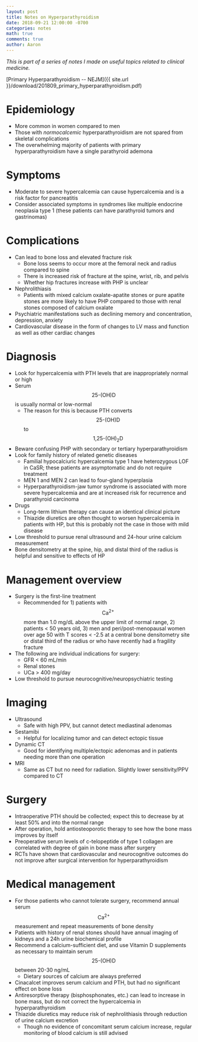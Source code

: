 ```yaml
---
layout: post
title: Notes on Hyperparathyroidism
date: 2018-09-21 12:00:00 -0700
categories: notes 
math: true
comments: true
author: Aaron
---
```

*This is part of a series of notes I made on useful topics related to clinical medicine.*

[Primary Hyperparathyroidism -- NEJM]({{ site.url }}/download/201809_primary_hyperparathyroidism.pdf)

Epidemiology
===
* More common in women compared to men
* Those with *normocalcemic* hyperparathyroidism are not spared from skeletal complications
* The overwhelming majority of patients with primary hyperparathyroidism have a single parathyroid ademona

Symptoms
===
* Moderate to severe hypercalcemia can cause hypercalcemia and is a risk factor for pancreatitis
* Consider associated symptoms in syndromes like multiple endocrine neoplasia type 1 (these patients can have parathyroid tumors and gastrinomas)

Complications
===
* Can lead to bone loss and elevated fracture risk
    - Bone loss seems to occur more at the femoral neck and radius compared to spine
    - There is increased risk of fracture at the spine, wrist, rib, and pelvis
	- Whether hip fractures increase with PHP is unclear
* Nephrolithiasis
	- Patients with mixed calcium oxalate-apatite stones or pure apatite stones are more likely to have PHP compared to those with renal stones composed of calcium oxalate
* Psychiatric manifestations such as declining memory and concentration, depression, anxiety
* Cardiovascular disease in the form of changes to LV mass and function as well as other cardiac changes

Diagnosis
===
* Look for hypercalcemia with PTH levels that are inappropriately normal or high
* Serum $$\textrm{25-(OH)D}$$ is usually normal or low-normal
	- The reason for this is because PTH converts $$\textrm{25-(OH)D}$$ to $$\textrm{1,25-(OH)}_2\textrm{D}$$ 
* Beware confusing PHP with secondary or tertiary hyperparathyroidism
* Look for family history of related genetic diseases
	- Familial hypocalciuric hypercalcemia type 1 have heterozygous LOF in CaSR; these patients are asymptomatic and do not require treatment
	- MEN 1 and MEN 2 can lead to four-gland hyperplasia
	- Hyperparathyroidism-jaw tumor syndrome is associated with more severe hypercalcemia and are at increased risk for recurrence and parathyroid carcinoma
* Drugs
	- Long-term lithium therapy can cause an identical clinical picture
	- Thiazide diuretics are often thought to worsen hypercalcemia in patients with HP, but this is probably not the case in those with mild disease
* Low threshold to pursue renal ultrasound and 24-hour urine calcium measurement
* Bone densitometry at the spine, hip, and distal third of the radius is helpful and sensitive to effects of HP

Management overview
===
* Surgery is the first-line treatment
	- Recommended for 1) patients with $$\textrm{Ca}^{2+}$$ more than 1.0 mg/dL above the upper limit of normal range, 2) patients < 50 years old, 3) men and peri/post-menopausal women over age 50 with T scores < -2.5 at a central bone densitometry site or distal third of the radius or who have recently had a fragility fracture
* The following are individual indications for surgery:
	- GFR < 60 mL/min
	- Renal stones
	- UCa > 400 mg/day
* Low threshold to pursue neurocognitive/neuropsychiatric testing

Imaging
===
* Ultrasound
	- Safe with high PPV, but cannot detect mediastinal adenomas
* Sestamibi 
	- Helpful for localizing tumor and can detect ectopic tissue
* Dynamic CT 
	- Good for identifying multiple/ectopic adenomas and in patients needing more than one operation
* MRI
	- Same as CT but no need for radiation. Slightly lower sensitivity/PPV compared to CT

Surgery
===
* Intraoperative PTH should be collected; expect this to decrease by at least 50% and into the normal range
* After operation, hold antiosteoporotic therapy to see how the bone mass improves by itself
* Preoperative serum levels of c-telopeptide of type 1 collagen are correlated with degree of gain in bone mass after surgery
* RCTs have shown that cardiovascular and neurocognitive outcomes do not improve after surgical intervention for hyperparathyroidism

Medical management
===
* For those patients who cannot tolerate surgery, recommend annual serum $$\textrm{Ca}^{2+}$$ measurement and repeat measurements of bone density
* Patients with history of renal stones should have annual imaging of kidneys and a 24h urine biochemical profile
* Recommend a calcium-sufficient diet, and use Vitamin D supplements as necessary to maintain serum $$\textrm{25-(OH)D}$$ between 20-30 ng/mL
	- Dietary sources of calcium are always preferred
* Cinacalcet improves serum calcium and PTH, but had no significant effect on bone loss
* Antiresorptive therapy (bisphosphonates, etc.) can lead to increase in bone mass, but do not correct the hypercalcemia in hyperparathyroidism
* Thiazide diuretics may reduce risk of nephrolithiasis through reduction of urine calcium excretion
	- Though no evidence of concomitant serum calcium increase, regular monitoring of blood calcium is still advised